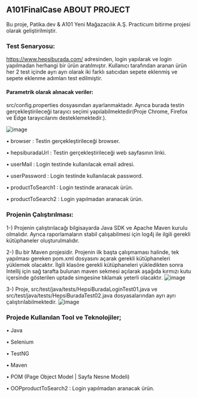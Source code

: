 ## A101FinalCase ABOUT PROJECT

Bu proje, Patika.dev & A101 Yeni Mağazacılık A.Ş. Practicum bitirme projesi olarak geliştirilmiştir.

### Test Senaryosu:

https://www.hepsiburada.com/ adresinden, login yapılarak ve login yapılmadan herhangi bir ürün aratılmıştır. Kullanıcı tarafından aranan ürün her 2 test içinde ayrı ayrı olarak iki farklı satıcıdan sepete eklenmiş ve sepete eklenme adımları test edilmiştir.

#### Parametrik olarak alınacak veriler:
src/config.properties dosyasından ayarlanmaktadır. Ayrıca burada testin gerçekleştirileceği tarayıcı seçimi yapılabilmektedir(Proje Chrome, Firefox ve Edge tarayıcılarını desteklemektedir.).

![image](https://user-images.githubusercontent.com/111094912/199593869-a82179bc-e2f0-48a0-91c9-cbd9a66e22b3.png)

•	browser           : Testin gerçekleştirileceği browser.

•	hepsiburadaUrl    : Testin gerçekleştirileceği web sayfasının linki.

•	userMail          : Login testinde kullanılacak email adresi.

•	userPassword      : Login testinde kullanılacak password.

•	productToSearch1  : Login testinde aranacak ürün.

•	productToSearch2  : Login yapılmadan aranacak ürün. 

### Projenin Çalıştırılması:

1-) Projenin çalıştırılacağı bilgisayarda Java SDK ve Apache Maven kurulu olmalıdır. Ayrıca raporlamaların stabil çalışabilmesi için log4j ile ilgili gerekli kütüphaneler oluşturulmalıdır. 

2-) Bu bir Maven projesidir. Projenin ilk başta çalışmaması halinde, tek yapılması gereken pom.xml dosyasını açarak gerekli kütüphaneleri yüklemek olacaktır. İlgili klasöre gerekli kütüphaneleri yükledikten sonra Intellij için sağ tarafta bulunan maven sekmesi açılarak aşağıda kırmızı kutu içersinde gösterilen uptade simgesine tıklamak yeterli olacaktır.
![image](https://user-images.githubusercontent.com/111094912/199597222-c023fb87-b2bd-412e-9a30-0057293641df.png)

3-) Proje, src/test/java/tests/HepsiBuradaLoginTest01.java ve src/test/java/tests/HepsiBuradaTest02.java dosyasalarından ayrı ayrı çalıştırılabilmektedir.
![image](https://user-images.githubusercontent.com/111094912/199600150-45da611b-05ad-4cfa-978d-0104e6eb690e.png)

### Projede Kullanılan Tool ve Teknolojiler;

•	Java

•	Selenium

•	TestNG

•	Maven

•	POM (Page Object Model | Sayfa Nesne Modeli)

•	OOPproductToSearch2  : Login yapılmadan aranacak ürün. 

